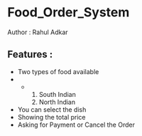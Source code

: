 # Food_Order_System
Author : Rahul Adkar

## Features : 
- Two types of food available
- - 1. South Indian
    2. North Indian
- You can select the dish
- Showing the total price
- Asking for Payment or Cancel the Order
